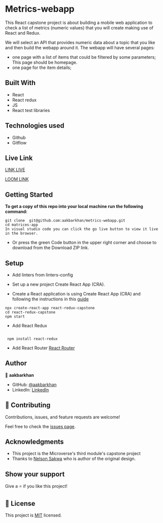 # Metrics-webapp


This React capstone project is about building a mobile web application to check a list of metrics (numeric values) that you will create making use of React and Redux.

We will select an API that provides numeric data about a topic that you like and then build the webapp around it. The webapp will have several pages:
- one page with a list of items that could be filtered by some parameters; This page should be homepage.
- one page for the item details;

## Built With

- React 
- React redux
- JS
- React test libraries

## Technologies used

- Github
- Gitflow


## Live Link 
[LINK LIVE](https://coviid.netlify.app/)

[LOOM LINK](https://www.loom.com/share/a5ffa81c46d64a61baa132ecad7dfa99)
## Getting Started

**To get a copy of this repo into your local machine run the following command:**
```
git clone  git@github.com:aakbarkhan/metrics-webapp.git
cd matrices-app
In visual studio code you can click the go live button to view it live in the browser.
```
- Or press the green Code button in the upper right corner and choose to download from the Download ZIP link.


## Setup

- Add linters from linters-config

- Set up a new project Create React App (CRA).

- Create a React application is using Create React App (CRA) and following the instructions in this [guide](https://reactjs.org/docs/create-a-new-react-app.html#create-react-app)
  
  
```
npx create-react-app react-redux-capstone
cd react-redux-capstone
npm start
```

  - Add React Redux

```
 
 npm install react-redux

```
- Add React Router [React Router](https://v5.reactrouter.com/web/guides/quick-start)

## Author

👤 **aakbarkhan**

- GitHub: [@aakbarkhan](https://github.com/aakbarkhan)
- LinkedIn: [LinkedIn](https://www.linkedin.com/in/akuu-khan)

## 🤝 Contributing

Contributions, issues, and feature requests are welcome!

Feel free to check the [issues page](../../issues/).

## Acknowledgments

- This project is the Microverse's third module's capstone project
- Thanks to [Nelson Sakwa](https://www.behance.net/sakwadesignstudio) who is author of the original design.

## Show your support

Give a ⭐️ if you like this project!


## 📝 License

This project is [MIT](./MIT.md) licensed.